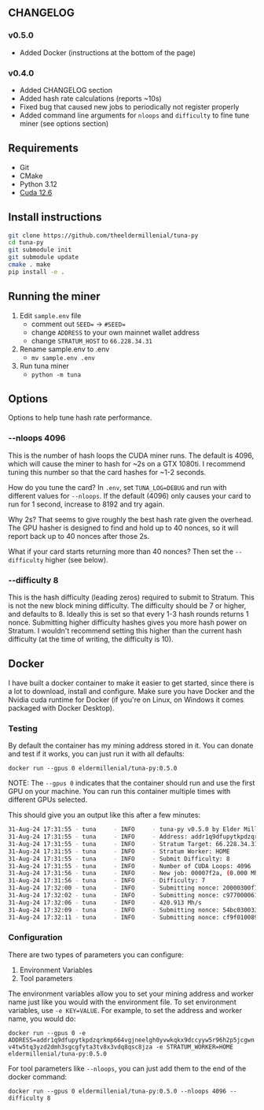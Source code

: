 ## CHANGELOG

### v0.5.0

* Added Docker (instructions at the bottom of the page)

### v0.4.0

* Added CHANGELOG section
* Added hash rate calculations (reports ~10s)
* Fixed bug that caused new jobs to periodically not register properly
* Added command line arguments for `nloops` and `difficulty` to fine tune miner (see options section)

## Requirements
- Git
- CMake
- Python 3.12
- [Cuda 12.6](https://docs.nvidia.com/cuda/cuda-installation-guide-linux/)

## Install instructions
```bash
git clone https://github.com/theeldermillenial/tuna-py 
cd tuna-py 
git submodule init 
git submodule update 
cmake . make 
pip install -e . 
```

## Running the miner
1. Edit `sample.env` file
   - comment out `SEED=` -> `#SEED=`
   - change `ADDRESS` to your own mainnet wallet address
   - change `STRATUM_HOST` to `66.228.34.31`
2. Rename sample.env to .env 
    - `mv sample.env .env`
3. Run tuna miner
   -  `python -m tuna`

## Options

Options to help tune hash rate performance.

### --nloops 4096

This is the number of hash loops the CUDA miner runs. The default is 4096, which will
cause the miner to hash for ~2s on a GTX 1080ti. I recommend tuning this number so that
the card hashes for ~1-2 seconds.

How do you tune the card? In `.env`, set `TUNA_LOG=DEBUG` and run with different values
for `--nloops`. If the default (4096) only causes your card to run for 1 second,
increase to 8192 and try again.

Why 2s? That seems to give roughly the best hash rate given the overhead. The GPU hasher
is designed to find and hold up to 40 nonces, so it will report back up to 40 nonces
after those 2s.

What if your card starts returning more than 40 nonces? Then set the `--difficulty`
higher (see below).

### --difficulty 8

This is the hash difficulty (leading zeros) required to submit to Stratum. This is not
the new block mining difficulty. The difficulty should be 7 or higher, and defaults to
8. Ideally this is set so that every 1-3 hash rounds returns 1 nonce. Submitting higher
difficulty hashes gives you more hash power on Stratum. I wouldn't recommend setting
this higher than the current hash difficulty (at the time of writing, the difficulty is
10).

## Docker

I have built a docker container to make it easier to get started, since there is a lot
to download, install and configure. Make sure you have Docker and the Nvidia cuda
runtime for Docker (if you're on Linux, on Windows it comes packaged with Docker
Desktop).

### Testing

By default the container has my mining address stored in it. You can donate and test if
it works, you can just run it with all defaults:

`docker run --gpus 0 eldermillenial/tuna-py:0.5.0`

NOTE: The `--gpus 0` indicates that the container should run and use the first GPU on
your machine. You can run this container multiple times with different GPUs selected.

This should give you an output like this after a few minutes:

```bash
31-Aug-24 17:31:55 - tuna     - INFO     - tuna-py v0.5.0 by Elder Millenial
31-Aug-24 17:31:55 - tuna     - INFO     - Address: addr1q9dfupytkpdzqrkmp664vgjneelgh0yvwkqkx9dccyyw5r96h2p5jcgwnv4tw5tq3yzd2dmh3sgcgfyta3tv8x3vdq8qsc8jza
31-Aug-24 17:31:55 - tuna     - INFO     - Stratum Target: 66.228.34.31:3643
31-Aug-24 17:31:55 - tuna     - INFO     - Stratum Worker: HOME
31-Aug-24 17:31:55 - tuna     - INFO     - Submit Difficulty: 8
31-Aug-24 17:31:55 - tuna     - INFO     - Number of CUDA Loops: 4096
31-Aug-24 17:31:56 - tuna     - INFO     - New job: 00007f2a, (0.000 Mh/s, submissions=0, time=1.000s),
31-Aug-24 17:31:56 - tuna     - INFO     - Difficulty: 7
31-Aug-24 17:32:00 - tuna     - INFO     - Submitting nonce: 20000300f77320e050150000, hash=00000000488ce19bc39962a3b312e2669d3c94102a24017737e10b7ccee36743, address=addr1q9dfupytkpdzqrkmp664vgjneelgh0yvwkqkx9dccyyw5r96h2p5jcgwnv4tw5tq3yzd2dmh3sgcgfyta3tv8x3vdq8qsc8jza, worker=HOME
31-Aug-24 17:32:02 - tuna     - INFO     - Submitting nonce: c97700006117ab649a1a0000, hash=00000000477d86da8110ca98eeae62ab98a93146f1f9ea246ab00c2b213ef800, address=addr1q9dfupytkpdzqrkmp664vgjneelgh0yvwkqkx9dccyyw5r96h2p5jcgwnv4tw5tq3yzd2dmh3sgcgfyta3tv8x3vdq8qsc8jza, worker=HOME
31-Aug-24 17:32:06 - tuna     - INFO     - 420.913 Mh/s
31-Aug-24 17:32:09 - tuna     - INFO     - Submitting nonce: 54bc030033ec87d0a0030000, hash=00000000748881a3fcf0656d75a8f9871dc9061c00d149c0f8344ee0b88999d6, address=addr1q9dfupytkpdzqrkmp664vgjneelgh0yvwkqkx9dccyyw5r96h2p5jcgwnv4tw5tq3yzd2dmh3sgcgfyta3tv8x3vdq8qsc8jza, worker=HOME
31-Aug-24 17:32:11 - tuna     - INFO     - Submitting nonce: cf9f0100891a9008221a0000, hash=00000000da0385fda846010b69aa74f34bf00cabc23f037c2151c3aab0295a32, address=addr1q9dfupytkpdzqrkmp664vgjneelgh0yvwkqkx9dccyyw5r96h2p5jcgwnv4tw5tq3yzd2dmh3sgcgfyta3tv8x3vdq8qsc8jza, worker=HOME
```

### Configuration

There are two types of parameters you can configure:

1. Environment Variables
2. Tool parameters

The environment variables allow you to set your mining address and worker name just like
you would with the environment file. To set environment variables, use `-e KEY=VALUE`.
For example, to set the address and worker name, you would do:

`docker run --gpus 0 -e ADDRESS=addr1q9dfupytkpdzqrkmp664vgjneelgh0yvwkqkx9dccyyw5r96h2p5jcgwnv4tw5tq3yzd2dmh3sgcgfyta3tv8x3vdq8qsc8jza -e STRATUM_WORKER=HOME eldermillenial/tuna-py:0.5.0`

For tool parameters like `--nloops`, you can just add them to the end of the docker
command:

`docker run --gpus 0 eldermillenial/tuna-py:0.5.0 --nloops 4096 --difficulty 8`